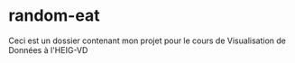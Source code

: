 # random-eat
Ceci est un dossier contenant mon projet pour le cours de Visualisation de Données à l'HEIG-VD

